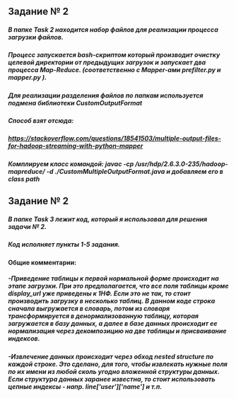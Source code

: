 ## Задание № 2

##### В папке Task 2 находится набор файлов для реализации процесса загрузки файлов.
##### Процесс запускается bash-скриптом который производит очистку целевой директории от предыдущих загрузок и запускает два процесса Map-Reduce. (соответственно c Mapper-ами prefilter.py и mapper.py ).

##### Для реализации разделения файлов по папкам используется подмена библиотеки CustomOutputFormat
##### Способ взят отсюда:
##### https://stackoverflow.com/questions/18541503/multiple-output-files-for-hadoop-streaming-with-python-mapper

##### Комплируем класс командой: javac -cp /usr/hdp/2.6.3.0-235/hadoop-mapreduce/ -d ./CustomMultipleOutputFormat.java и добавляем его в class path

## Задание № 2

##### В папке Task 3 лежит код, который я использовал для решения задачи № 2.
##### Код исполняет пункты 1-5 задания.

#### Общие комментарии:
##### -Приведение таблицы к первой нормальной форме происходит на этапе загрузки. При это предполагается, что все поля таблицы кроме display_url уже приведены к 1НФ. Если это не так, то стоит производить загрузку в несколько таблиц. В данном коде строка сначала выгружается в словарь, потом из словаря трансформируется в денормализованную таблицу, которая загружается в базу данных, а далее в базе данных происходит ее нормализация через декомпозицию на две таблицы и присваивание индексов.

##### -Извлечение данных происходит через обход nested structure по каждой строке. Это сделано, для того, чтобы извлекать нужные поля по их имени из любой сколь угодно вложенной структуры данных. Если структура данных заранее известна, то стоит использовать цепные индексы - напр. line['user']['name'] и т.п.

